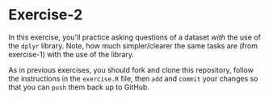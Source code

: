 # Exercise-2
In this exercise, you'll practice asking questions of a dataset _with_ the use of the `dplyr` library. Note, how much simpler/clearer the same tasks are (from exercise-1) with the use of the library.

As in previous exercises, you should fork and clone this repository, follow the instructions in the `exercise.R` file, then `add` and `commit` your changes so that you can `push` them back up to GitHub.
